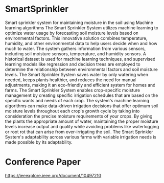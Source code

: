 # SmartSprinkler
Smart sprinkler system for maintaining moisture in the soil using Machine learning algorithms
The Smart Sprinkler System utilizes machine learning to optimize water usage by forecasting soil moisture levels based on environmental factors. This innovative solution combines temperature, humidity, and other environmental data to help users decide when and how much to water. The system gathers information from various sensors, including soil moisture sensors, temperature, and humidity sensors. A historical dataset is used for machine learning techniques, and supervised learning models like regression and decision trees are employed to determine the relationship between environmental factors and soil moisture levels. The Smart Sprinkler System saves water by only watering when needed, keeps plants healthier, and reduces the need for manual adjustments, making it an eco-friendly and efficient system for homes and farms.
The Smart Sprinkler System enables crop-specific moisture management by creating specific irrigation schedules that are based on the specific wants and needs of each crop. The system's machine learning algorithms can make data-driven irrigation decisions that offer optimum soil moisture levels throughout each crop's growth cycle by taking into consideration the precise moisture requirements of your crops. By giving the plants the appropriate amount of water, maintaining the proper moisture levels increase output and quality while avoiding problems like waterlogging or root rot that can arise from over-irrigating the soil. The Smart Sprinkler System's adaptability across various farms with variable irrigation needs is made possible by its adaptability.


# Conference Paper
https://ieeexplore.ieee.org/document/10497210

